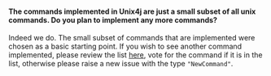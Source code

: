 #### The commands implemented in Unix4j are just a small subset of all unix commands.  Do you plan to implement any more commands? ####
Indeed we do.  The small subset of commands that are implemented were chosen as a basic starting point.  If you wish to see another command implemented, please review the list [here](http://code.google.com/p/unix4j/issues/list?can=2&q=type=NewCommand), vote for the command if it is in the list, otherwise please raise a new issue with the type `"NewCommand"`.